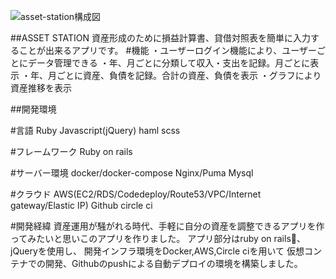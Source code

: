 ![asset-station構成図](https://user-images.githubusercontent.com/58078710/81828040-53a09800-9574-11ea-8a0e-76ea086c5038.png)


##ASSET STATION
資産形成のために損益計算書、貸借対照表を簡単に入力することが出来るアプリです。
#機能
・ユーザーログイン機能により、ユーザーごとにデータ管理できる
・年、月ごとに分類して収入・支出を記録。月ごとに表示
・年、月ごとに資産、負債を記録。合計の資産、負債を表示
・グラフにより資産推移を表示

##開発環境

#言語
Ruby
Javascript(jQuery)
haml
scss

#フレームワーク
Ruby on rails

#サーバー環境
docker/docker-compose
Nginx/Puma
Mysql

#クラウド
AWS(EC2/RDS/Codedeploy/Route53/VPC/Internet gateway/Elastic IP)
Github
circle ci

#開発経緯
資産運用が騒がれる時代、手軽に自分の資産を調整できるアプリを作ってみたいと思いこのアプリを作りました。
アプリ部分はruby on rails、jQueryを使用し、
開発インフラ環境をDocker,AWS,Circle ciを用いて
仮想コンテナでの開発、Githubのpushによる自動デプロイの環境を構築しました。

